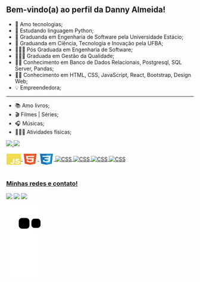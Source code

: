 ## Bem-vindo(a) ao perfil da Danny Almeida!


- 🤩 Amo tecnologias;
- 🌱 Estudando linguagem Python;
- 🌱 Graduanda em Engenharia de Software pela Universidade Estácio;
- 🌱 Graduanda em Ciência,
Tecnologia e Inovação pela UFBA;
- 👩🏻‍🎓 Pós Graduada em Engenharia de Software;
- 👩🏻‍🎓 Graduada em Gestão da Qualidade;
- 👩‍💻 Conhecimento em Banco de Dados Relacionais, Postgresql, SQL Server, Pandas;
- 👩‍💻 Conhecimento em HTML, CSS, JavaScript, React, Bootstrap, Design Web;
- 💡 Empreendedora;

--------------------------------------------------------------------------------
- 📚 Amo livros;
- 🎬 Filmes | Séries;
- 🎧 Músicas;
- 🏋🏻‍♀️ Atividades físicas;



 <div>
   <a href="https://github.com/Danyelaalmeida18">
   <img height="180em" src="https://github-readme-stats.vercel.app/api?username=Danyelaalmeida18&show_icons=true&theme=dark&include_all_commits=true&count_private=true"/>
   <img height="180em" src="https://github-readme-stats.vercel.app/api/top-langs/?username=Danyelaalmeida18&layout=compact&langs_count=10&theme=merko"/>
 
   

</div>
<div style="display: inline_block"><br>
  <img align="center" alt="Js" height="30" width="40" src="https://raw.githubusercontent.com/devicons/devicon/master/icons/javascript/javascript-plain.svg">
  <img align="center" alt="HTML" height="30" width="40" src="https://raw.githubusercontent.com/devicons/devicon/master/icons/html5/html5-original.svg">
  <img align="center" alt="CSS" height="30" width="40" src="https://raw.githubusercontent.com/devicons/devicon/master/icons/css3/css3-original.svg">
  <img align="center" alt="CSS" height="30" width="40" src="https://cdn.jsdelivr.net/gh/devicons/devicon/icons/react/react-original.svg">
  <img align="center" alt="CSS" height="30" width="40" src="https://cdn.jsdelivr.net/gh/devicons/devicon/icons/bootstrap/bootstrap-original.svg">
  <img align="center" alt="CSS" height="30" width="40" src="https://cdn.jsdelivr.net/gh/devicons/devicon/icons/python/python-original.svg">
  <img align="center" alt="CSS" height="30" width="40" src="https://cdn.jsdelivr.net/gh/devicons/devicon/icons/figma/figma-original.svg">
 
  
                 
  
</div>
 
 <br>
 
  ### Minhas redes e contato!
 
<div> 

<a href="mailto:danyelaalmeida1811@gmail.com" target="_blank"><img src="https://img.shields.io/badge/-Gmail-%23333?style=for-the-badge&logo=gmail&logoColor=white" target="_blank"></a>
<a href="https://www.linkedin.com/in/danielaalmeida18" target="_blank"><img src="https://img.shields.io/badge/LinkedIn-0077B5?style=for-the-badge&logo=linkedin&logoColor=white" target="_blank"></a> 
<a href="https://twitter.com/DANNYELACRUZ?t=sq5c50NTaY-sSZRJvb7jqA&s=09" target="_blank"><img src="https://img.shields.io/badge/Twitter-1DA1F2?style=for-the-badge&logo=twitter&logoColor=white" target="_blank"></a> 

 
  ![Snake animation](https://github.com/Danyelaalmeida18/Danyelaalmeida18/blob/output/github-contribution-grid-snake.svg)


</div>
